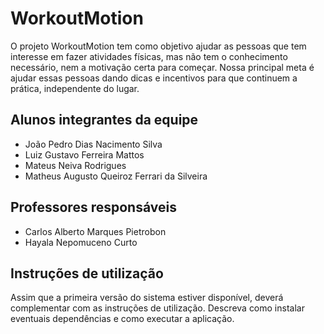 # WorkoutMotion

O projeto WorkoutMotion tem como objetivo ajudar as pessoas que tem interesse em fazer atividades físicas, mas não tem o conhecimento necessário, nem a motivação certa para começar. Nossa principal meta é ajudar essas pessoas dando dicas e incentivos para que continuem a prática, independente do lugar.

## Alunos integrantes da equipe

* João Pedro Dias Nacimento Silva
* Luiz Gustavo Ferreira Mattos
* Mateus Neiva Rodrigues
* Matheus Augusto Queiroz Ferrari da Silveira

## Professores responsáveis

* Carlos Alberto Marques Pietrobon
* Hayala Nepomuceno Curto

## Instruções de utilização

Assim que a primeira versão do sistema estiver disponível, deverá complementar com as instruções de utilização. Descreva como instalar eventuais dependências e como executar a aplicação.
